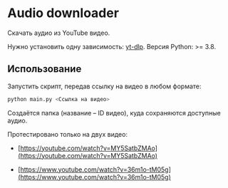 
# Audio downloader

Скачать аудио из YouTube видео. 

Нужно установить одну зависимость: [yt-dlp](https://github.com/yt-dlp/yt-dlp). Версия Python: >= 3.8.

## Использование

Запустить скрипт, передав ссылку на видео в любом формате:

```bash
python main.py <Ссылка на видео>
```

Создаётся папка (название – ID видео), куда сохраняются доступные аудио.

Протестировано только на двух видео:

* [https://youtube.com/watch?v=MY5SatbZMAo](https://youtube.com/watch?v=MY5SatbZMAo)

* [https://www.youtube.com/watch?v=36m1o-tM05g](https://www.youtube.com/watch?v=36m1o-tM05g)
